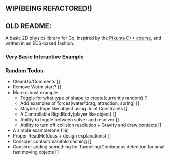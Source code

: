 ## WIP(BEING REFACTORED!)

## OLD README:
A basic 2D physics library for Go, inspired by the [Pikuma C++ course](https://pikuma.com/courses/game-physics-engine-programming), and written in an ECS-based fashion.

### Very Basic Interactive [Example](https://www.kainan.io/tteokbokki.html)

### Random Todos:
- CleanUp/Comments []
- Remove Warm start? []
- More robust example 
    - Toggle for what type of shape to create(currently random) []
    - Add examples of forces(water/drag, attraction, spring) []
    - Maybe a Rope like object using Joint Constraints []
    - A Controllable RigidBody(player like object) []
    - Ability to toggle between solver and resolver []
    - Ability to turn off collision resolution + Gravity and draw contacts []
- A simple example(one file)
- Proper ReadMe(docs + design explanations) []
- Consider contact/manifold caching []
- Consider adding something for Tunneling/Continuous detection for small fast moving objects []